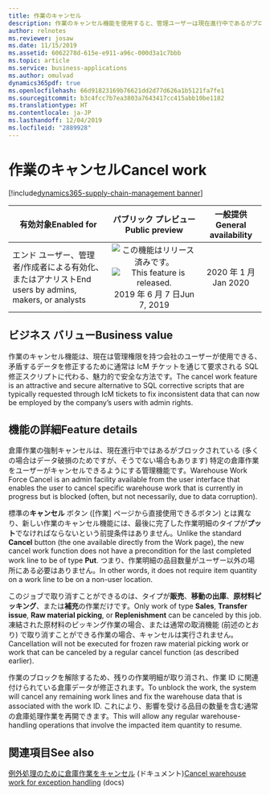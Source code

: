 ```yaml
---
title: 作業のキャンセル
description: 作業のキャンセル機能を使用すると、管理ユーザーは現在進行中であるがブロックされている特定の倉庫作業をキャンセルできます。 運用上の理由でキャンセルが必要な作業については、ユーザーは作業フォームで利用可能な通常の作業キャンセル操作を引き続き使用する必要があります。
author: relnotes
ms.reviewer: josaw
ms.date: 11/15/2019
ms.assetid: 6062278d-615e-e911-a96c-000d3a1c7bbb
ms.topic: article
ms.service: business-applications
ms.author: omulvad
dynamics365pdf: true
ms.openlocfilehash: 66d91823169b76621dd2d77d626a1b5121fa7fe1
ms.sourcegitcommit: b3c4fcc7b7ea3803a7643417cc415abb10be1182
ms.translationtype: HT
ms.contentlocale: ja-JP
ms.lasthandoff: 12/04/2019
ms.locfileid: "2889928"
---
```

# <a name="cancel-work"></a><span data-ttu-id="47f37-104">作業のキャンセル</span><span class="sxs-lookup"><span data-stu-id="47f37-104">Cancel work</span></span>
[!include[dynamics365-supply-chain-management banner](../includes/dynamics365-supply-chain-management.md)]

| <span data-ttu-id="47f37-105">有効対象</span><span class="sxs-lookup"><span data-stu-id="47f37-105">Enabled for</span></span>    |  <span data-ttu-id="47f37-106">パブリック プレビュー</span><span class="sxs-lookup"><span data-stu-id="47f37-106">Public preview</span></span> | <span data-ttu-id="47f37-107">一般提供</span><span class="sxs-lookup"><span data-stu-id="47f37-107">General availability</span></span> | 
| ---------- | :----------: |:----------: |
|<span data-ttu-id="47f37-108">エンド ユーザー、管理者/作成者による有効化、またはアナリスト</span><span class="sxs-lookup"><span data-stu-id="47f37-108">End users by admins, makers, or analysts</span></span>|<span data-ttu-id="47f37-109">![この機能はリリース済みです。](/dynamics365-release-plan/media/green-checkmark.png "この機能はリリース済みです。")</span><span class="sxs-lookup"><span data-stu-id="47f37-109">![This feature is released.](/dynamics365-release-plan/media/green-checkmark.png "This feature is released.")</span></span> <span data-ttu-id="47f37-110">2019 年 6 月 7 日</span><span class="sxs-lookup"><span data-stu-id="47f37-110">Jun 7, 2019</span></span>| <span data-ttu-id="47f37-111">2020 年 1 月</span><span class="sxs-lookup"><span data-stu-id="47f37-111">Jan 2020</span></span>|


## <a name="business-value"></a><span data-ttu-id="47f37-112">ビジネス バリュー</span><span class="sxs-lookup"><span data-stu-id="47f37-112">Business value</span></span>
<!-- bv start -->
<span data-ttu-id="47f37-113">作業のキャンセル機能は、現在は管理権限を持つ会社のユーザーが使用できる、矛盾するデータを修正するために通常は IcM チケットを通じて要求される SQL 修正スクリプトに代わる、魅力的で安全な方法です。</span><span class="sxs-lookup"><span data-stu-id="47f37-113">The cancel work feature is an attractive and secure alternative to SQL corrective scripts that are typically requested through IcM tickets to fix inconsistent data that can now be employed by the company’s users with admin rights.</span></span>
<!-- bv end -->



## <a name="feature-details"></a><span data-ttu-id="47f37-114">機能の詳細</span><span class="sxs-lookup"><span data-stu-id="47f37-114">Feature details</span></span>
<!--feature detail start -->
<span data-ttu-id="47f37-115">倉庫作業の強制キャンセルは、現在進行中ではあるがブロックされている (多くの場合はデータ破損のためですが、そうでない場合もあります) 特定の倉庫作業をユーザーがキャンセルできるようにする管理機能です。</span><span class="sxs-lookup"><span data-stu-id="47f37-115">Warehouse Work Force Cancel is an admin facility available from the user interface that enables the user to cancel specific warehouse work that is currently in progress but is blocked (often, but not necessarily, due to data corruption).</span></span> 

<span data-ttu-id="47f37-116">標準の**キャンセル** ボタン ([作業] ページから直接使用できるボタン) とは異なり、新しい作業のキャンセル機能には、最後に完了した作業明細のタイプが**プット**でなければならないという前提条件はありません。</span><span class="sxs-lookup"><span data-stu-id="47f37-116">Unlike the standard **Cancel** button (the one available directly from the Work page), the new cancel work function does not have a precondition for the last completed work line to be of type **Put**.</span></span> <span data-ttu-id="47f37-117">つまり、作業明細の品目数量がユーザー以外の場所にある必要はありません。</span><span class="sxs-lookup"><span data-stu-id="47f37-117">In other words, it does not require item quantity on a work line to be on a non-user location.</span></span> 

<span data-ttu-id="47f37-118">このジョブで取り消すことができるのは、タイプが**販売**、**移動の出庫**、**原材料ピッキング**、または**補充**の作業だけです。</span><span class="sxs-lookup"><span data-stu-id="47f37-118">Only work of type **Sales**, **Transfer issue**, **Raw material picking**, or **Replenishment** can be canceled by this job.</span></span> <span data-ttu-id="47f37-119">凍結された原材料のピッキング作業の場合、または通常の取消機能 (前述のとおり) で取り消すことができる作業の場合、キャンセルは実行されません。</span><span class="sxs-lookup"><span data-stu-id="47f37-119">Cancellation will not be executed for frozen raw material picking work or work that can be canceled by a regular cancel function (as described earlier).</span></span> 

<span data-ttu-id="47f37-120">作業のブロックを解除するため、残りの作業明細が取り消され、作業 ID に関連付けられている倉庫データが修正されます。</span><span class="sxs-lookup"><span data-stu-id="47f37-120">To unblock the work, the system will cancel any remaining work lines and fix the warehouse data that is associated with the work ID.</span></span> <span data-ttu-id="47f37-121">これにより、影響を受ける品目の数量を含む通常の倉庫処理作業を再開できます。</span><span class="sxs-lookup"><span data-stu-id="47f37-121">This will allow any regular warehouse-handling operations that involve the impacted item quantity to resume.</span></span>
<!--feature detail end -->










## <a name="see-also"></a><span data-ttu-id="47f37-122">関連項目</span><span class="sxs-lookup"><span data-stu-id="47f37-122">See also</span></span>

<span data-ttu-id="47f37-123">[例外処理のために倉庫作業をキャンセル](https://docs.microsoft.com/dynamics365/supply-chain/warehousing/cancel-warehouse-work) (ドキュメント)</span><span class="sxs-lookup"><span data-stu-id="47f37-123">[Cancel warehouse work for exception handling](https://docs.microsoft.com/dynamics365/supply-chain/warehousing/cancel-warehouse-work) (docs)</span></span>
